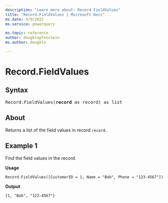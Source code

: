 ```yaml
---
description: "Learn more about: Record.FieldValues"
title: "Record.FieldValues | Microsoft Docs"
ms.date: 3/9/2022
ms.service: powerquery

ms.topic: reference
author: dougklopfenstein
ms.author: dougklo

---
```

# Record.FieldValues

## Syntax

<pre>
Record.FieldValues(<b>record</b> as record) as list
</pre>
  
## About

Returns a list of the field values in record `record`.

## Example 1

Find the field values in the record.

**Usage**

```powerquery-m
Record.FieldValues([CustomerID = 1, Name = "Bob", Phone = "123-4567"])
```

**Output**

`{1, "Bob", "123-4567"}`
